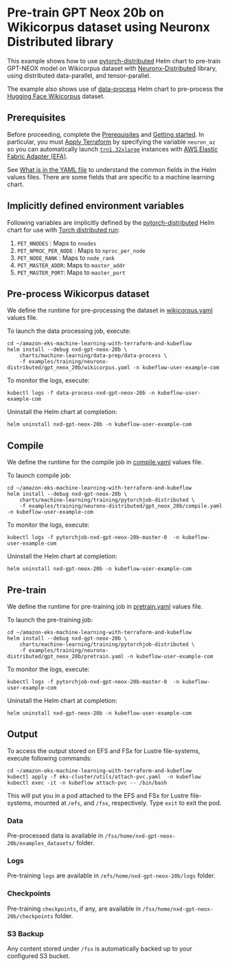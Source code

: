 # Pre-train GPT Neox 20b on Wikicorpus dataset using Neuronx Distributed library

This example shows how to use [pytorch-distributed](../../../charts/machine-learning/training/pytorchjob-elastic/Chart.yaml) Helm chart to pre-train GPT-NEOX model on Wikicorpus dataset with [Neuronx-Distributed](https://github.com/aws-neuron/neuronx-distributed/tree/main) library, using distributed data-parallel, and tensor-parallel. 

The example also shows use of [data-process](../../../charts/machine-learning/data-prep/data-process/Chart.yaml) Helm chart to pre-process the [Hugging Face Wikicorpus](https://huggingface.co/datasets/wikicorpus) dataset.

## Prerequisites

Before proceeding, complete the [Prerequisites](../../../../README.md#prerequisites) and [Getting started](../../../../README.md#getting-started). In particular, you must [Apply Terraform](../../../../README.md#apply-terraform) by specifying the variable `neuron_az` so you can automatically launch [`trn1.32xlarge`](https://aws.amazon.com/ec2/instance-types/trn1/) instances with [AWS Elastic Fabric Adapter (EFA)](https://aws.amazon.com/hpc/efa/).

See [What is in the YAML file](../../../../README.md#yaml-recipes) to understand the common fields in the Helm values files. There are some fields that are specific to a machine learning chart.


## Implicitly defined environment variables

Following variables are implicitly defined by the [pytorch-distributed](../../../charts/machine-learning/training/pytorchjob-distributed/Chart.yaml) Helm chart for use with [Torch distributed run](https://github.com/pytorch/pytorch/blob/main/torch/distributed/run.py):

1. `PET_NNODES` : Maps to `nnodes`
2. `PET_NPROC_PER_NODE` : Maps to `nproc_per_node` 
3. `PET_NODE_RANK` : Maps to `node_rank` 
4. `PET_MASTER_ADDR`: Maps to `master_addr` 
5. `PET_MASTER_PORT`: Maps to `master_port`

## Pre-process Wikicorpus dataset

We define the runtime for pre-processing the dataset in [wikicorpus.yaml](./wikicorpus.yaml) values file. 

To launch the data processing job, execute:

    cd ~/amazon-eks-machine-learning-with-terraform-and-kubeflow
    helm install --debug nxd-gpt-neox-20b \
        charts/machine-learning/data-prep/data-process \
        -f examples/training/neuronx-distributed/gpt_neox_20b/wikicorpus.yaml -n kubeflow-user-example-com

To monitor the logs, execute:

    kubectl logs -f data-process-nxd-gpt-neox-20b -n kubeflow-user-example-com

Uninstall the Helm chart at completion:

    helm uninstall nxd-gpt-neox-20b -n kubeflow-user-example-com

## Compile

We define the runtime for the compile job in [compile.yaml](./compile.yaml) values file. 

To launch compile job:

    cd ~/amazon-eks-machine-learning-with-terraform-and-kubeflow
    helm install --debug nxd-gpt-neox-20b \
        charts/machine-learning/training/pytorchjob-distributed \
        -f examples/training/neuronx-distributed/gpt_neox_20b/compile.yaml -n kubeflow-user-example-com

To monitor the logs, execute:

    kubectl logs -f pytorchjob-nxd-gpt-neox-20b-master-0  -n kubeflow-user-example-com

Uninstall the Helm chart at completion:

    helm uninstall nxd-gpt-neox-20b -n kubeflow-user-example-com

## Pre-train

We define the runtime for pre-training job in [pretrain.yaml](./pretrain.yaml) values file. 

To launch the pre-training job:

    cd ~/amazon-eks-machine-learning-with-terraform-and-kubeflow
    helm install --debug nxd-gpt-neox-20b \
        charts/machine-learning/training/pytorchjob-distributed \
        -f examples/training/neuronx-distributed/gpt_neox_20b/pretrain.yaml -n kubeflow-user-example-com

To monitor the logs, execute:

    kubectl logs -f pytorchjob-nxd-gpt-neox-20b-master-0  -n kubeflow-user-example-com

Uninstall the Helm chart at completion:

    helm uninstall nxd-gpt-neox-20b -n kubeflow-user-example-com

## Output

To access the output stored on EFS and FSx for Lustre file-systems, execute following commands:

    cd ~/amazon-eks-machine-learning-with-terraform-and-kubeflow
    kubectl apply -f eks-cluster/utils/attach-pvc.yaml  -n kubeflow
    kubectl exec -it -n kubeflow attach-pvc -- /bin/bash


This will put you in a pod attached to the  EFS and FSx for Lustre file-systems, mounted at `/efs`, and `/fsx`, respectively. Type `exit` to exit the pod.

### Data

Pre-processed data is available in `/fsx/home/nxd-gpt-neox-20b/examples_datasets/` folder.

### Logs

Pre-training `logs` are available in `/efs/home/nxd-gpt-neox-20b/logs` folder. 

### Checkpoints

Pre-training `checkpoints`, if any, are available in `/fsx/home/nxd-gpt-neox-20b/checkpoints` folder. 

### S3 Backup

Any content stored under `/fsx` is automatically backed up to your configured S3 bucket.